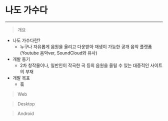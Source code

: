 # 나도 가수다
--------------------------
> 개요
 * 나도 가수다란?
   - 누구나 자유롭게 음원을 올리고 다운받아 재생이 가능한 공개 음악 플랫폼(Youtube 음악ver, SoundCloud와 유사)
 * 개발 동기
   - 2차 창작물이나, 일반인이 작곡한 곡 등의 음원을 올릴 수 있는 대중적인 사이트의 부재
 * 개발 목표
   - 흨 
> Web

> Desktop

> Android
